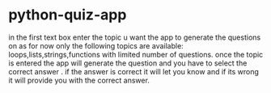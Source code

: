 # python-quiz-app
in the first text box enter the topic u want the app to generate the questions on as for now only the following topics are available: loops,lists,strings,functions with limited number of questions.
once the topic is entered the app will generate the question and you have to select the correct answer . 
if the answer is correct it will let you know and if its wrong it will provide you with the correct answer.
